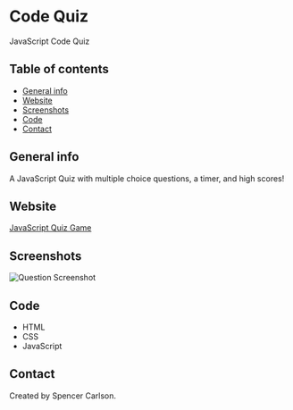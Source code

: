 # Code Quiz
JavaScript Code Quiz

## Table of contents
* [General info](#general-info)
* [Website](#webpage-URL)
* [Screenshots](#screenshots)
* [Code](#Code)
* [Contact](#contact)

## General info
A JavaScript Quiz with multiple choice questions, a timer, and high scores!

## Website
[JavaScript Quiz Game]()

## Screenshots
![Question Screenshot](./assets/images/CodeQuiz.png)

## Code 
* HTML
* CSS
* JavaScript

## Contact
Created by Spencer Carlson.